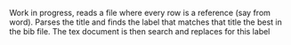 Work in progress, reads a file where every row is a reference (say from word). Parses the title and finds the label that matches that title the best in the bib file. The tex document is then search and replaces for this label

